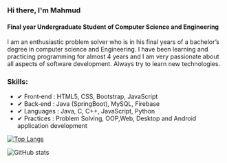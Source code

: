 ### Hi there, I'm Mahmud
#### Final year Undergraduate Student of Computer Science and Engineering


I am an enthusiastic problem solver who is in his final years of a bachelor’s degree in computer science and Engineering. I have been learning and practicing  programming for almost 4 years  and I am very passionate about all aspects of software development. Always try to learn new technologies.

### Skills: 

   - ✔ Front‐end    :  HTML5, CSS, Bootstrap, JavaScript
   - ✔ Back‐end     :  Java (SpringBoot),  MySQL, Firebase
   - ✔ Languages  :   Java, C, C++,  JavaScript, Python
   - ✔ Practices     :  Problem Solving, OOP,Web, Desktop and Android application development



[![Top Langs](https://github-readme-stats.vercel.app/api/top-langs/?username=MuhtasimMahmud)](https://github.com/anuraghazra/github-readme-stats)

![GitHub stats](https://github-readme-stats.vercel.app/api?username=MuhtasimMahmud&show_icons=true)  
